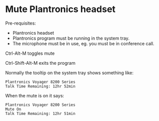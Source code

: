 # Mute Plantronics headset

Pre-requisites:

- Plantronics headset
- Plantronics program must be running in the system tray.
- The microphone must be in use, eg. you must be in conference call.

Ctrl-Alt-M toggles mute

Ctrl-Shift-Alt-M exits the program

Normally the tooltip on the system tray shows something like:

```Text
Plantronics Voyager 8200 Series
Talk Time Remaining: 12hr 52min
```

When the mute is on it says:

```Text
Plantronics Voyager 8200 Series
Mute On
Talk Time Remaining: 12hr 51min
```
